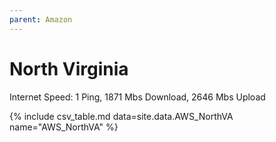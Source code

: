 ```yaml
---
parent: Amazon
---
```


# North Virginia

Internet Speed: 
1 Ping, 1871 Mbs Download, 2646 Mbs Upload

{% include csv_table.md data=site.data.AWS_NorthVA name="AWS_NorthVA" %}
